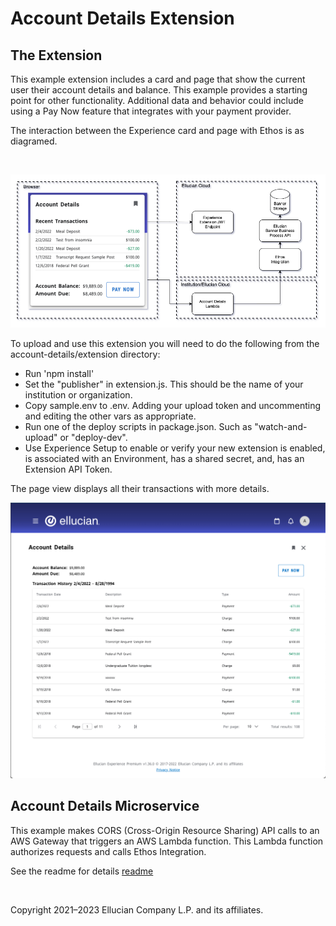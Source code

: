 # Account Details Extension
## The Extension
This example extension includes a card and page that show the current user their account details and balance. This example provides a starting point for other functionality. Additional data and behavior could include using a Pay Now feature that integrates with your payment provider.

The interaction between the Experience card and page with Ethos is as diagramed.

<br/>

![](../docs/images/Account-Details-Diagram.png)

To upload and use this extension you will need to do the following from the account-details/extension directory:

* Run 'npm install'
* Set the "publisher" in extension.js. This should be the name of your institution or organization.
* Copy sample.env to .env. Adding your upload token and uncommenting and editing the other vars as appropriate.
* Run one of the deploy scripts in package.json. Such as "watch-and-upload" or "deploy-dev".
* Use Experience Setup to enable or verify your new extension is enabled, is associated with an Environment, has a shared secret, and, has an Extension API Token.

The page view displays all their transactions with more details.

![](../docs/images/Account-Details-Page.png)

## Account Details Microservice

This example makes CORS (Cross-Origin Resource Sharing) API calls to an AWS Gateway that triggers an AWS Lambda function. This Lambda function authorizes requests and calls Ethos Integration.

See the readme for details [readme](../microservice/README.md)

<br/>

Copyright 2021–2023 Ellucian Company L.P. and its affiliates.

